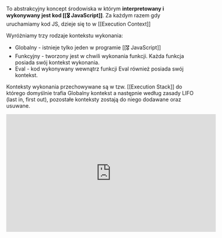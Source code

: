 To abstrakcyjny koncept środowiska w którym **interpretowany i wykonywany jest kod [[🎖️ JavaScript]]**. Za każdym razem gdy uruchamiamy kod JS, dzieje się to w [[Execution Context]]

Wyróżniamy trzy rodzaje kontekstu wykonania: 
- Globalny - istnieje tylko jeden w programie [[🎖️ JavaScript]]
- Funkcyjny - tworzony jest w chwili wykonania funkcji. Każda funkcja posiada swój kontekst wykonania.
- Eval - kod wykonywany wewnątrz funkcji Eval również posiada swój kontekst.

Konteksty wykonania przechowywane są w tzw. [[Execution Stack]] do którego domyślnie trafia Globalny kontekst a następnie według zasady LIFO (last in, first out), pozostałe konteksty zostają do niego dodawane oraz usuwane. 

<iframe width="560" height="315" src="https://www.youtube.com/embed/Hb0RG60gwh8" title="YouTube video player" frameborder="0" allow="accelerometer; autoplay; clipboard-write; encrypted-media; gyroscope; picture-in-picture" allowfullscreen></iframe>